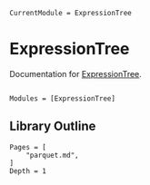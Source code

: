 ```@meta
CurrentModule = ExpressionTree
```

# ExpressionTree

Documentation for [ExpressionTree](https://github.com/numericalEFT/ExpressionTree.jl).

```@index
```

```@autodocs
Modules = [ExpressionTree]
```

## Library Outline
```@contents
Pages = [
    "parquet.md",
]
Depth = 1
```
